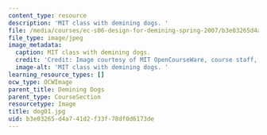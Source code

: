 ```yaml
---
content_type: resource
description: 'MIT class with demining dogs. '
file: /media/courses/ec-s06-design-for-demining-spring-2007/b3e03265d4a741d2f33f78df0d6173de_dog01.jpg
file_type: image/jpeg
image_metadata:
  caption: MIT class with demining dogs.
  credit: 'Credit: Image courtesy of MIT OpenCourseWare, course staff, and students.'
  image-alt: 'MIT class with demining dogs. '
learning_resource_types: []
ocw_type: OCWImage
parent_title: Demining Dogs
parent_type: CourseSection
resourcetype: Image
title: dog01.jpg
uid: b3e03265-d4a7-41d2-f33f-78df0d6173de
---
```

